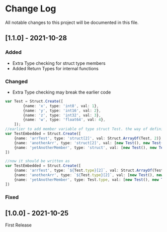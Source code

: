 
# Change Log
All notable changes to this project will be documented in this file.

## [1.1.0] - 2021-10-28

### Added
* Extra Type checking for struct type members
* Added Return Types for internal functions
### Changed
* Extra Type checking may break the earlier code
```typescript
var Test = Struct.Create([
        {name: 'x', type: 'int8', val: 1},
        {name: 'y', type: 'int16', val: 2},
        {name: 'z', type: 'int32', val: 3},
        {name: 'w', type: 'float64', val: 4},
    ]);
//earlier to add member variable of type struct Test. the way of defining was
var TestEmbedded = Struct.Create([
    {name: 'arrTest', type: 'struct[2]', val: Struct.ArrayOf(Test, 2)},
    {name: 'anotherArr', type: 'struct[2]', val: [new Test(), new Test()]},
    {name: 'yetAnotherMember', type: 'struct', val: [new Test(), new Test()]}
])

//now it should be written as
var TestEmbedded = Struct.Create([
    {name: 'arrTest', type: `${Test.type}[2]`, val: Struct.ArrayOf(Test, 2)},
    {name: 'anotherArr', type: `${Test.type}[2]`, val: [new Test(), new Test()]},
    {name: 'yetAnotherMember', type: Test.type, val: [new Test(), new Test()]}
])
```
### Fixed

## [1.0.0] - 2021-10-25

First Release
